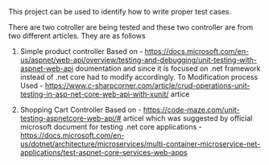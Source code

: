 This project can be used to identify how to write proper test cases.

There are two cotroller are being tested and these two controller are from two different articles. They are as follows

1. Simple product controller
Based on - https://docs.microsoft.com/en-us/aspnet/web-api/overview/testing-and-debugging/unit-testing-with-aspnet-web-api doumentation
and since it is focused on .net framework instead of .net core had to modify accordingly.
To Modification process Used  - https://www.c-sharpcorner.com/article/crud-operations-unit-testing-in-asp-net-core-web-api-with-xunit/ 
artice 


2. Shopping Cart Controller
Based on - https://code-maze.com/unit-testing-aspnetcore-web-api/# articel which was suggested by official microsoft document for testing
.net core applications - https://docs.microsoft.com/en-us/dotnet/architecture/microservices/multi-container-microservice-net-applications/test-aspnet-core-services-web-apps
